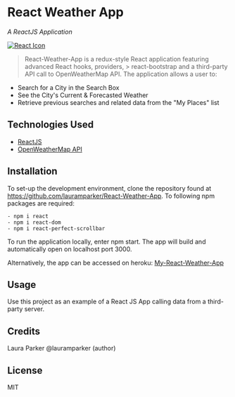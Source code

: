 # React Weather App
 _A ReactJS Application_

[![React Icon](https://img.icons8.com/plasticine/2x/react.png)](https://reactjs.org)

> React-Weather-App is a redux-style React application featuring advanced React hooks, providers, > react-bootstrap and a third-party API call to OpenWeatherMap API.  The application allows a user to:

- Search for a City in the Search Box
- See the City's Current & Forecasted Weather
- Retrieve previous searches and related data from the "My Places" list

## Technologies Used
- [ReactJS](https://reactjs.org)
- [OpenWeatherMap API](https://openweathermap.org)


## Installation

To set-up the development environment, clone the repository found at https://github.com/lauramparker/React-Weather-App. To following npm packages are required: 
```
- npm i react 
- npm i react-dom
- npm i react-perfect-scrollbar
```

To run the application locally, enter npm start. The app will build and automatically open on localhost port 3000.

Alternatively, the app can be accessed on heroku: [My-React-Weather-App](https://my-react-weather-app-lmp.herokuapp.com/)

## Usage
Use this project as an example of a React JS App calling data from a third-party server.

## Credits
Laura Parker @lauramparker (author)

## License
MIT

